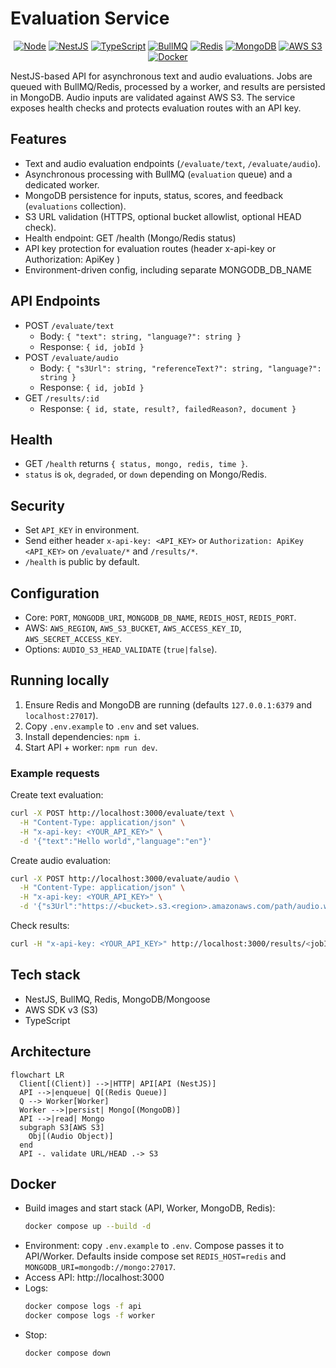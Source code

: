
# Evaluation Service

<p align="center">
  <a href="#"><img alt="Node" src="https://img.shields.io/badge/Node-20.x-339933?logo=node.js&logoColor=white"></a>
  <a href="#"><img alt="NestJS" src="https://img.shields.io/badge/NestJS-11-DB1140?logo=nestjs&logoColor=white"></a>
  <a href="#"><img alt="TypeScript" src="https://img.shields.io/badge/TypeScript-5.x-3178C6?logo=typescript&logoColor=white"></a>
  <a href="#"><img alt="BullMQ" src="https://img.shields.io/badge/BullMQ-Queue-EF4444?logo=redis&logoColor=white"></a>
  <a href="#"><img alt="Redis" src="https://img.shields.io/badge/Redis-7-DC382D?logo=redis&logoColor=white"></a>
  <a href="#"><img alt="MongoDB" src="https://img.shields.io/badge/MongoDB-8-47A248?logo=mongodb&logoColor=white"></a>
  <a href="#"><img alt="AWS S3" src="https://img.shields.io/badge/AWS-S3-232F3E?logo=amazonaws&logoColor=FF9900"></a>
  <a href="#"><img alt="Docker" src="https://img.shields.io/badge/Docker-ready-2496ED?logo=docker&logoColor=white"></a>
</p>

NestJS-based API for asynchronous text and audio evaluations. Jobs are queued with BullMQ/Redis, processed by a worker, and results are persisted in MongoDB. Audio inputs are validated against AWS S3. The service exposes health checks and protects evaluation routes with an API key.

## Features

- Text and audio evaluation endpoints (`/evaluate/text`, `/evaluate/audio`).
- Asynchronous processing with BullMQ (`evaluation` queue) and a dedicated worker.
- MongoDB persistence for inputs, status, scores, and feedback (`evaluations` collection).
- S3 URL validation (HTTPS, optional bucket allowlist, optional HEAD check).
- Health endpoint: GET /health (Mongo/Redis status)
- API key protection for evaluation routes (header x-api-key or Authorization: ApiKey <key>)
- Environment-driven config, including separate MONGODB_DB_NAME

## API Endpoints

- POST `/evaluate/text`
  - Body: `{ "text": string, "language?": string }`
  - Response: `{ id, jobId }`
- POST `/evaluate/audio`
  - Body: `{ "s3Url": string, "referenceText?": string, "language?": string }`
  - Response: `{ id, jobId }`
- GET `/results/:id`
  - Response: `{ id, state, result?, failedReason?, document }`

## Health

- GET `/health` returns `{ status, mongo, redis, time }`.
- `status` is `ok`, `degraded`, or `down` depending on Mongo/Redis.

## Security

- Set `API_KEY` in environment.
- Send either header `x-api-key: <API_KEY>` or `Authorization: ApiKey <API_KEY>` on `/evaluate/*` and `/results/*`.
- `/health` is public by default.

## Configuration

- Core: `PORT`, `MONGODB_URI`, `MONGODB_DB_NAME`, `REDIS_HOST`, `REDIS_PORT`.
- AWS: `AWS_REGION`, `AWS_S3_BUCKET`, `AWS_ACCESS_KEY_ID`, `AWS_SECRET_ACCESS_KEY`.
- Options: `AUDIO_S3_HEAD_VALIDATE` (`true|false`).

## Running locally

1) Ensure Redis and MongoDB are running (defaults `127.0.0.1:6379` and `localhost:27017`).
2) Copy `.env.example` to `.env` and set values.
3) Install dependencies: `npm i`.
4) Start API + worker: `npm run dev`.

### Example requests

Create text evaluation:
```bash
curl -X POST http://localhost:3000/evaluate/text \
  -H "Content-Type: application/json" \
  -H "x-api-key: <YOUR_API_KEY>" \
  -d '{"text":"Hello world","language":"en"}'
```

Create audio evaluation:
```bash
curl -X POST http://localhost:3000/evaluate/audio \
  -H "Content-Type: application/json" \
  -H "x-api-key: <YOUR_API_KEY>" \
  -d '{"s3Url":"https://<bucket>.s3.<region>.amazonaws.com/path/audio.wav","language":"en"}'
```

Check results:
```bash
curl -H "x-api-key: <YOUR_API_KEY>" http://localhost:3000/results/<jobId>
```

## Tech stack

- NestJS, BullMQ, Redis, MongoDB/Mongoose
- AWS SDK v3 (S3)
- TypeScript

## Architecture

```mermaid
flowchart LR
  Client[(Client)] -->|HTTP| API[API (NestJS)]
  API -->|enqueue| Q[(Redis Queue)]
  Q --> Worker[Worker]
  Worker -->|persist| Mongo[(MongoDB)]
  API -->|read| Mongo
  subgraph S3[AWS S3]
    Obj[(Audio Object)]
  end
  API -. validate URL/HEAD .-> S3
```

## Docker

- Build images and start stack (API, Worker, MongoDB, Redis):
  ```bash
  docker compose up --build -d
  ```
- Environment: copy `.env.example` to `.env`. Compose passes it to API/Worker. Defaults inside compose set `REDIS_HOST=redis` and `MONGODB_URI=mongodb://mongo:27017`.
- Access API: http://localhost:3000
- Logs:
  ```bash
  docker compose logs -f api
  docker compose logs -f worker
  ```
- Stop:
  ```bash
  docker compose down
  ```